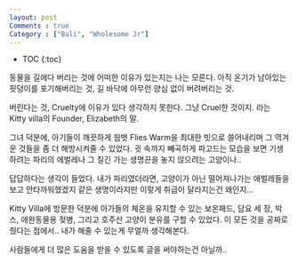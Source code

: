 ```yaml
---
layout: post
Comments : true
Category : ["Bali", "Wholesome Jr"]
---
```


* TOC
{:toc}




동물을 길에다 버리는 것에
어떠한 이유가 있는지는 나는 모른다.
아직 온기가 남아있는 핏덩이를 포기해버리는 것,
길 바닥에 아무런 양심 없이 버려버리는 것.

버린다는 것, Cruelty에 이유가 있다 생각하지 못한다.
그냥 Cruel한 것이지.
라는 Kitty villa의 Founder, Elizabeth의 말.

그녀 덕분에, 아기들이 깨끗하게 웜뱃 Flies Warm을 최대한 빗으로 쓸어내리며
그 역겨운 것들을 좀 더 해방시켜줄 수 있었다.
귓 속까지 빼곡하게 파고드는 모습을 보면
기생하려는 파리의 에벌레나 그 질긴 가는 생명끈을 놓지 않으려는 고양이나..

답답하다는 생각이 들었다.
내가 파리였더라면, 고양이가 아닌 떨어져나가는 애벌레들을 보고 안타까워했겠지
같은 생명이라지만 이렇게 취급이 달라지는건 왜인지...

Kitty Villa에 방문한 덕분에
아가들의 체온을 유지할 수 있는
보온패드, 담요 세 장, 박스, 애완동물용 젖병, 그리고 호주산 고양이 분유를 구할 수 있었다.
이 모든 것을 공짜로 줬다는 점에서..
내가 해줄 수 있는게 무얼까 생각해본다.

사람들에게 더 많은 도움을 받을 수 있도록 글을 써야하는건 아닐까..

